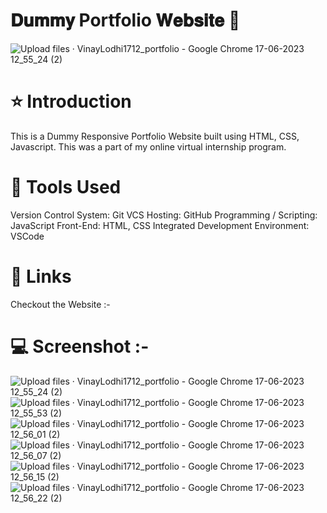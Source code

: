 # 𝐃𝐮𝐦𝐦𝐲 Portfolio 𝐖𝐞𝐛𝐬𝐢𝐭𝐞 🚀

![Upload files · VinayLodhi1712_portfolio - Google Chrome 17-06-2023 12_55_24 (2)](https://github.com/VinayLodhi1712/portfolio/assets/135756009/3565e95e-9743-4914-ae8a-0bd3b47174c3)

# ⭐ Introduction

This is a Dummy Responsive Portfolio Website built using HTML, CSS, Javascript. This was a part of my online virtual internship program.

# 🔨 Tools Used

Version Control System: Git
VCS Hosting: GitHub
Programming / Scripting: JavaScript
Front-End: HTML, CSS
Integrated Development Environment: VSCode

# 🔗 Links

Checkout the Website :- 

# 💻 Screenshot :- 


![Upload files · VinayLodhi1712_portfolio - Google Chrome 17-06-2023 12_55_24 (2)](https://github.com/VinayLodhi1712/portfolio/assets/135756009/c74b213d-036d-45dc-819d-98895a62430d)
![Upload files · VinayLodhi1712_portfolio - Google Chrome 17-06-2023 12_55_53 (2)](https://github.com/VinayLodhi1712/portfolio/assets/135756009/58908096-85fc-48db-a74b-162fbaa5f332)
![Upload files · VinayLodhi1712_portfolio - Google Chrome 17-06-2023 12_56_01 (2)](https://github.com/VinayLodhi1712/portfolio/assets/135756009/ad0901d6-4f5e-46d1-a1b7-df14fac6a639)
![Upload files · VinayLodhi1712_portfolio - Google Chrome 17-06-2023 12_56_07 (2)](https://github.com/VinayLodhi1712/portfolio/assets/135756009/8318226e-297c-417f-ab86-ecc141962449)
![Upload files · VinayLodhi1712_portfolio - Google Chrome 17-06-2023 12_56_15 (2)](https://github.com/VinayLodhi1712/portfolio/assets/135756009/60afc84c-0c10-485f-bdc7-48f5d4bbc9b5)
![Upload files · VinayLodhi1712_portfolio - Google Chrome 17-06-2023 12_56_22 (2)](https://github.com/VinayLodhi1712/portfolio/assets/135756009/9891b238-b140-4e13-a47e-e685ee681c4c)


